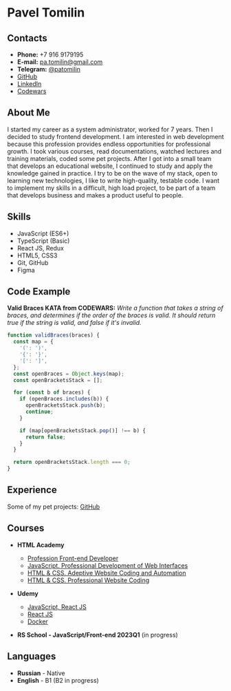 # Pavel Tomilin

## Contacts

- **Phone:** +7 916 9179195
- **E-mail:** pa.tomilin@gmail.com
- **Telegram:** [@patomilin](https://t.me/patomilin)
- [GitHub](https://github.com/Paavveel)
- [LinkedIn](https://www.linkedin.com/in/pavel-tomilin/)
- [Codewars](https://www.codewars.com/users/Paavveel)

## **About Me**

I started my career as a system administrator, worked for 7 years. Then I decided to study frontend development. I am interested in web development because this profession provides endless opportunities for professional growth.
I took various courses, read documentations, watched lectures and training materials, coded some pet projects. After I got into a small team that develops an educational website, I continued to study and apply the knowledge gained in practice. I try to be on the wave of my stack, open to learning new technologies, I like to write high-quality, testable code. I want to implement my skills in a difficult, high load project, to be part of a team that develops business and makes a product useful to people.

## **Skills**

- JavaScript (ES6+)
- TypeScript (Basic)
- React JS, Redux
- HTML5, CSS3
- Git, GitHub
- Figma

## **Code Example**

**Valid Braces KATA from CODEWARS:**
_Write a function that takes a string of braces, and determines if the order of the braces is valid. It should return true if the string is valid, and false if it's invalid._

```javascript
function validBraces(braces) {
  const map = {
    '(': ')',
    '{': '}',
    '[': ']',
  };
  const openBraces = Object.keys(map);
  const openBracketsStack = [];

  for (const b of braces) {
    if (openBraces.includes(b)) {
      openBracketsStack.push(b);
      continue;
    }

    if (map[openBracketsStack.pop()] !== b) {
      return false;
    }
  }

  return openBracketsStack.length === 0;
}
```

## **Experience**

Some of my pet projects: [GitHub](https://github.com/Paavveel/hacker-news)

## **Courses**

- **HTML Academy**

  - [Profession Front-end Developer](https://assets.htmlacademy.ru/certificates/profession/15/1295561.pdf)
  - [JavaScript. Professional Development of Web Interfaces](https://assets.htmlacademy.ru/certificates/intensive/173/1295561.pdf)
  - [HTML & CSS. Adeptive Website Coding and Automation](https://assets.htmlacademy.ru/certificates/intensive/161/1295561.pdf)
  - [HTML & CSS. Professional Website Coding](https://assets.htmlacademy.ru/certificates/intensive/159/1295561.pdf)

- **Udemy**

  - [JavaScript, React JS](https://www.udemy.com/course/javascript_full/)
  - [React JS](https://www.udemy.com/course/react-from-scratch/)
  - [Docker](https://www.udemy.com/course/docker-ru/)

- **RS School - JavaScript/Front-end 2023Q1** (in progress)

## **Languages**

- **Russian** - Native
- **English** - B1 (B2 in progress)
